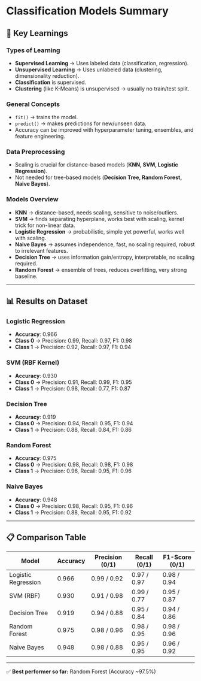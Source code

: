 # Classification Models Summary

## 🔑 Key Learnings

### Types of Learning
- **Supervised Learning** → Uses labeled data (classification, regression).  
- **Unsupervised Learning** → Uses unlabeled data (clustering, dimensionality reduction).  
- **Classification** is supervised.  
- **Clustering** (like K-Means) is unsupervised → usually no train/test split.

### General Concepts
- `fit()` → trains the model.  
- `predict()` → makes predictions for new/unseen data.  
- Accuracy can be improved with hyperparameter tuning, ensembles, and feature engineering.  

### Data Preprocessing
- Scaling is crucial for distance-based models (**KNN, SVM, Logistic Regression**).  
- Not needed for tree-based models (**Decision Tree, Random Forest, Naive Bayes**).  

### Models Overview
- **KNN** → distance-based, needs scaling, sensitive to noise/outliers.  
- **SVM** → finds separating hyperplane, works best with scaling, kernel trick for non-linear data.  
- **Logistic Regression** → probabilistic, simple yet powerful, works well with scaling.  
- **Naive Bayes** → assumes independence, fast, no scaling required, robust to irrelevant features.  
- **Decision Tree** → uses information gain/entropy, interpretable, no scaling required.  
- **Random Forest** → ensemble of trees, reduces overfitting, very strong baseline.  

---

## 📊 Results on Dataset

### Logistic Regression
- **Accuracy**: 0.966  
- **Class 0** → Precision: 0.99, Recall: 0.97, F1: 0.98  
- **Class 1** → Precision: 0.92, Recall: 0.97, F1: 0.94  

### SVM (RBF Kernel)
- **Accuracy**: 0.930  
- **Class 0** → Precision: 0.91, Recall: 0.99, F1: 0.95  
- **Class 1** → Precision: 0.98, Recall: 0.77, F1: 0.87  

### Decision Tree
- **Accuracy**: 0.919  
- **Class 0** → Precision: 0.94, Recall: 0.95, F1: 0.94  
- **Class 1** → Precision: 0.88, Recall: 0.84, F1: 0.86  

### Random Forest
- **Accuracy**: 0.975  
- **Class 0** → Precision: 0.98, Recall: 0.98, F1: 0.98  
- **Class 1** → Precision: 0.96, Recall: 0.95, F1: 0.96  

### Naive Bayes
- **Accuracy**: 0.948  
- **Class 0** → Precision: 0.98, Recall: 0.95, F1: 0.96  
- **Class 1** → Precision: 0.88, Recall: 0.95, F1: 0.92  

---

## 📋 Comparison Table

| Model              | Accuracy | Precision (0/1) | Recall (0/1) | F1-Score (0/1) |
|--------------------|----------|-----------------|--------------|----------------|
| Logistic Regression| 0.966    | 0.99 / 0.92     | 0.97 / 0.97  | 0.98 / 0.94    |
| SVM (RBF)          | 0.930    | 0.91 / 0.98     | 0.99 / 0.77  | 0.95 / 0.87    |
| Decision Tree      | 0.919    | 0.94 / 0.88     | 0.95 / 0.84  | 0.94 / 0.86    |
| Random Forest      | 0.975    | 0.98 / 0.96     | 0.98 / 0.95  | 0.98 / 0.96    |
| Naive Bayes        | 0.948    | 0.98 / 0.88     | 0.95 / 0.95  | 0.96 / 0.92    |

---

✅ **Best performer so far:** Random Forest (Accuracy ~97.5%)
